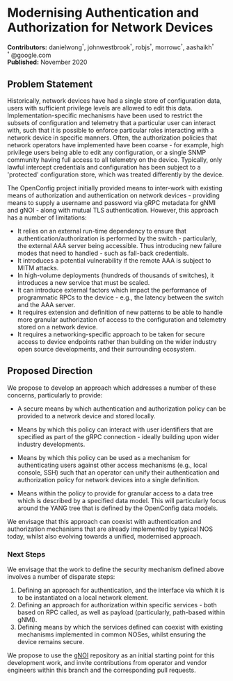 # Modernising Authentication and Authorization for Network Devices
**Contributors:** danielwong<sup><small>†</small></sup>, johnwestbrook<sup><small>†</small></sup>, robjs<sup><small>†</small></sup>, morrowc<sup><small>†</small></sup>, aashaikh<sup><small>†</small></sup>  
<sup><small>†</small></sup> @google.com  
**Published:** November 2020

## Problem Statement
Historically, network devices have had a single store of configuration data,
users with sufficient privilege levels are allowed to edit this data.
Implementation-specific mechanisms have been used to restrict the subsets of
configuration and telemetry that a particular user can interact with, such that
it is possible to enforce particular roles interacting with a network device in
specific manners. Often, the authorization policies that network operators have
implemented have been coarse - for example, high privilege users being able to
edit any configuration, or a single SNMP community having full access to all
telemetry on the device. Typically, only lawful intercept credentials and
configuration has been subject to a 'protected' configuration store, which was
treated differently by the device.

The OpenConfig project initially provided means to inter-work with existing
means of authorization and authentication on network devices - providing means
to supply a username and password via gRPC metadata for gNMI and gNOI - along
with mutual TLS authentication. However, this approach has a number of
limitations:

* It relies on an external run-time dependency to ensure that
  authentication/authorization is performed by the switch - particularly, the
  external AAA server being accessible. Thus introducing new failure modes that
  need to handled - such as fall-back credentials.
* It introduces a potential vulnerability if the remote AAA is subject to MITM
  attacks.
* In high-volume deployments (hundreds of thousands of switches), it introduces
  a new service that must be scaled.
* It can introduce external factors which impact the performance of
  programmatic RPCs to the device - e.g., the latency between the switch and
  the AAA server.
* It requires extension and definition of new patterns to be able to handle
  more granular authorization of access to the configuration and telemetry
  stored on a network device.
* It requires a networking-specific approach to be taken for secure access to
  device endpoints rather than building on the wider industry open source
  developments, and their surrounding ecosystem.

## Proposed Direction

We propose to develop an approach which addresses a number of these concerns,
particularly to provide:

* A secure means by which authentication and authorization policy can be
  provided to a network device and stored locally.
 
* Means by which this policy can interact with user identifiers that are
  specified as part of the gRPC connection - ideally building upon wider
  industry developments.

* Means by which this policy can be used as a mechanism for authenticating
  users against other access mechanisms (e.g., local console, SSH) such that an
  operator can unify their authentication and authorization policy for network
  devices into a single definition.

* Means within the policy to provide for granular access to a data tree which
  is described by a specified data model. This will particularly focus around
  the YANG tree that is defined by the OpenConfig data models.

We envisage that this approach can coexist with authentication and
authorization mechanisms that are already implemented by typical NOS today,
whilst also evolving towards a unified, modernised approach.

### Next Steps

We envisage that the work to define the security mechanism defined above
involves a number of disparate steps:

1. Defining an approach for authentication, and the interface via which it is
   to be instantiated on a local network element.
2. Defining an approach for authorization within specific services - both based
   on RPC called, as well as payload (particularly, path-based within gNMI).
3. Defining means by which the services defined can coexist with existing
   mechanisms implemented in common NOSes, whilst ensuring the device remains
   secure.

We propose to use the [gNOI](https://github.com/openconfig/gnoi) repository as
an initial starting point for this development work, and invite contributions
from operator and vendor engineers within this branch and the corresponding
pull requests.
